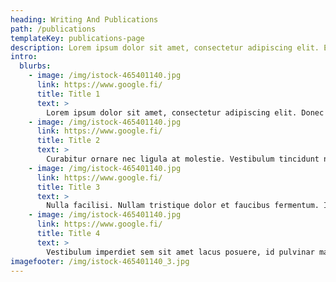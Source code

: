 ```yaml
---
heading: Writing And Publications
path: /publications
templateKey: publications-page
description: Lorem ipsum dolor sit amet, consectetur adipiscing elit. Etiam purus libero, viverra et odio quis, pharetra viverra leo. Suspendisse eget tincidunt risus, quis vestibulum nulla. Nullam fermentum mi quis dui scelerisque egestas. Maecenas a massa ipsum. Nam pellentesque purus non nisi tristique, quis auctor elit tristique. Integer eu finibus odio. Aliquam quam libero, blandit id tristique in, placerat sit amet purus. In vel dapibus nulla. Quisque laoreet velit ante, sit amet porta nisl aliquam ut. Fusce vestibulum gravida mi vitae lobortis. Fusce vitae volutpat lacus.
intro:
  blurbs:
    - image: /img/istock-465401140.jpg
      link: https://www.google.fi/
      title: Title 1
      text: >
        Lorem ipsum dolor sit amet, consectetur adipiscing elit. Donec in tellus sit amet mi iaculis fringilla. Sed porttitor ornare velit, in ultrices velit posuere aliquam. Sed vitae leo vel nibh ullamcorper dictum ut et augue. Fusce interdum lorem sed finibus lacinia. Ut eget quam elementum leo gravida convallis. Duis tellus metus, varius quis lacus et, tempor feugiat ligula.
    - image: /img/istock-465401140.jpg
      link: https://www.google.fi/
      title: Title 2
      text: >
        Curabitur ornare nec ligula at molestie. Vestibulum tincidunt neque eros, non ultrices risus aliquet nec. Pellentesque mollis nulla nunc, id commodo dolor mattis id. Proin euismod volutpat ligula. Duis suscipit gravida ex, quis suscipit ipsum dignissim sed. Maecenas eu iaculis nibh, varius egestas mi. Sed eget ipsum at mauris congue rhoncus. Nulla justo quam, tincidunt ac condimentum quis, posuere vel lacus. Proin ac quam viverra, finibus nunc sed, hendrerit nibh. Integer a lorem vitae magna pharetra ultricies quis non odio.
    - image: /img/istock-465401140.jpg
      link: https://www.google.fi/
      title: Title 3
      text: >
        Nulla facilisi. Nullam tristique dolor et faucibus fermentum. In tempor enim non iaculis bibendum. Nullam erat tortor, dictum ac facilisis at, pharetra quis sem. Quisque bibendum metus non efficitur blandit. Sed purus lectus, suscipit vel nibh sit amet, sollicitudin imperdiet nunc. In viverra scelerisque mi, vitae pharetra eros suscipit vitae. Suspendisse a lectus id lorem feugiat aliquet sit amet pharetra nunc. Suspendisse potenti. In laoreet augue enim, vel imperdiet metus rhoncus non. Etiam feugiat nibh at metus tincidunt, in blandit nisl malesuada. Sed luctus lorem sed hendrerit hendrerit. Etiam fringilla hendrerit augue, non tempus metus fringilla in. Maecenas ornare sapien at quam viverra dapibus. Suspendisse potenti.
    - image: /img/istock-465401140.jpg
      link: https://www.google.fi/
      title: Title 4
      text: >
        Vestibulum imperdiet sem sit amet lacus posuere, id pulvinar massa mattis. Fusce sit amet diam dolor. Fusce in elementum augue. Sed at eros at enim maximus posuere. Cras aliquet bibendum purus, nec vestibulum nibh suscipit in. Duis eu aliquam arcu. Proin lorem sapien, interdum sed eros eu, porttitor pharetra est.
imagefooter: /img/istock-465401140_3.jpg
---
```

